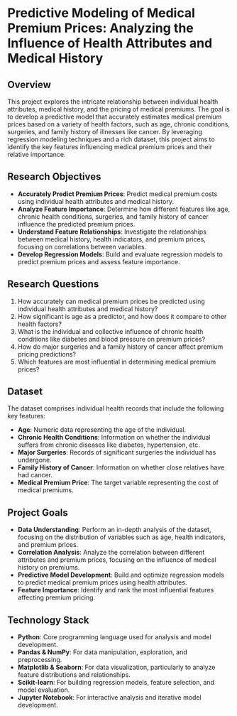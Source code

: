 # Predictive Modeling of Medical Premium Prices: Analyzing the Influence of Health Attributes and Medical History

## Overview
This project explores the intricate relationship between individual health attributes, medical history, and the pricing of medical premiums. The goal is to develop a predictive model that accurately estimates medical premium prices based on a variety of health factors, such as age, chronic conditions, surgeries, and family history of illnesses like cancer. By leveraging regression modeling techniques and a rich dataset, this project aims to identify the key features influencing medical premium prices and their relative importance.

## Research Objectives
- **Accurately Predict Premium Prices**: Predict medical premium costs using individual health attributes and medical history.
- **Analyze Feature Importance**: Determine how different features like age, chronic health conditions, surgeries, and family history of cancer influence the predicted premium prices.
- **Understand Feature Relationships**: Investigate the relationships between medical history, health indicators, and premium prices, focusing on correlations between variables.
- **Develop Regression Models**: Build and evaluate regression models to predict premium prices and assess feature importance.

## Research Questions
1. How accurately can medical premium prices be predicted using individual health attributes and medical history?
2. How significant is age as a predictor, and how does it compare to other health factors?
3. What is the individual and collective influence of chronic health conditions like diabetes and blood pressure on premium prices?
4. How do major surgeries and a family history of cancer affect premium pricing predictions?
5. Which features are most influential in determining medical premium prices?

## Dataset
The dataset comprises individual health records that include the following key features:
- **Age**: Numeric data representing the age of the individual.
- **Chronic Health Conditions**: Information on whether the individual suffers from chronic diseases like diabetes, hypertension, etc.
- **Major Surgeries**: Records of significant surgeries the individual has undergone.
- **Family History of Cancer**: Information on whether close relatives have had cancer.
- **Medical Premium Price**: The target variable representing the cost of medical premiums.

## Project Goals
- **Data Understanding**: Perform an in-depth analysis of the dataset, focusing on the distribution of variables such as age, health indicators, and premium prices.
- **Correlation Analysis**: Analyze the correlation between different attributes and premium prices, focusing on the influence of medical history on premiums.
- **Predictive Model Development**: Build and optimize regression models to predict medical premium prices using health attributes.
- **Feature Importance**: Identify and rank the most influential features affecting premium pricing.

## Technology Stack
- **Python**: Core programming language used for analysis and model development.
- **Pandas & NumPy**: For data manipulation, exploration, and preprocessing.
- **Matplotlib & Seaborn**: For data visualization, particularly to analyze feature distributions and relationships.
- **Scikit-learn**: For building regression models, feature selection, and model evaluation.
- **Jupyter Notebook**: For interactive analysis and iterative model development.


